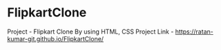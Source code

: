# FlipkartClone
Project - Flipkart Clone By using HTML, CSS
Project Link - https://ratan-kumar-git.github.io/FlipkartClone/

